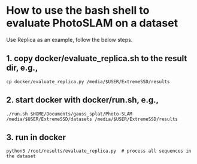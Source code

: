 # How to use the bash shell to evaluate PhotoSLAM on a dataset

Use Replica as an example, follow the below steps.
## 1. copy docker/evaluate_replica.sh to the result dir, e.g.,
```
cp docker/evaluate_replica.py /media/$USER/ExtremeSSD/results
```

## 2. start docker with docker/run.sh, e.g.,
```
./run.sh $HOME/Documents/gauss_splat/Photo-SLAM /media/$USER/ExtremeSSD/datasets /media/$USER/ExtremeSSD/results
```

## 3. run in docker 
```
python3 /root/results/evaluate_replica.py  # process all sequences in the dataset
```
